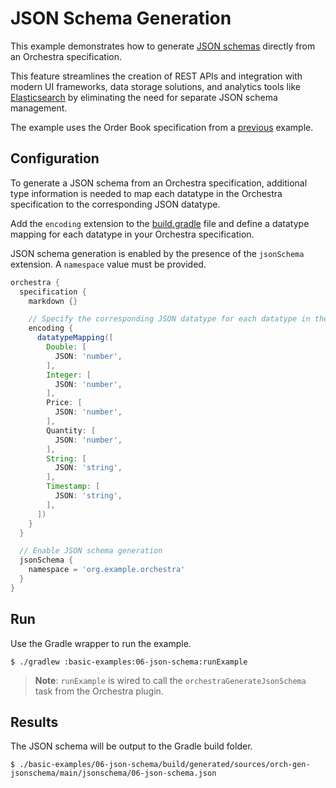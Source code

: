 # JSON Schema Generation

This example demonstrates how to generate [JSON schemas](https://json-schema.org/) directly from an Orchestra specification.

This feature streamlines the creation of REST APIs and integration with modern UI frameworks, data storage solutions, and analytics tools like [Elasticsearch](https://www.elastic.co/) by eliminating the need for separate JSON schema management.

The example uses the Order Book specification from a [previous](../02-markdown) example.

## Configuration

To generate a JSON schema from an Orchestra specification, additional type information is needed to map each datatype in the Orchestra specification to the corresponding JSON datatype.

Add the `encoding` extension to the [build.gradle](./build.gradle) file and define a datatype mapping for each datatype in your Orchestra specification.

JSON schema generation is enabled by the presence of the `jsonSchema` extension. A `namespace` value must be provided.

```groovy
orchestra {
  specification {
    markdown {}

    // Specify the corresponding JSON datatype for each datatype in the Orchestra specification.
    encoding {
      datatypeMapping([
        Double: [
          JSON: 'number',
        ],
        Integer: [
          JSON: 'number',
        ],
        Price: [
          JSON: 'number',
        ],
        Quantity: [
          JSON: 'number',
        ],
        String: [
          JSON: 'string',
        ],
        Timestamp: [
          JSON: 'string',
        ],
      ])
    }
  }

  // Enable JSON schema generation
  jsonSchema {
    namespace = 'org.example.orchestra'
  }
}
```

## Run

Use the Gradle wrapper to run the example.

```shell
$ ./gradlew :basic-examples:06-json-schema:runExample
```

> **Note**: `runExample` is wired to call the `orchestraGenerateJsonSchema` task from the Orchestra plugin.

## Results

The JSON schema will be output to the Gradle build folder.

```shell
$ ./basic-examples/06-json-schema/build/generated/sources/orch-gen-jsonschema/main/jsonschema/06-json-schema.json
```
